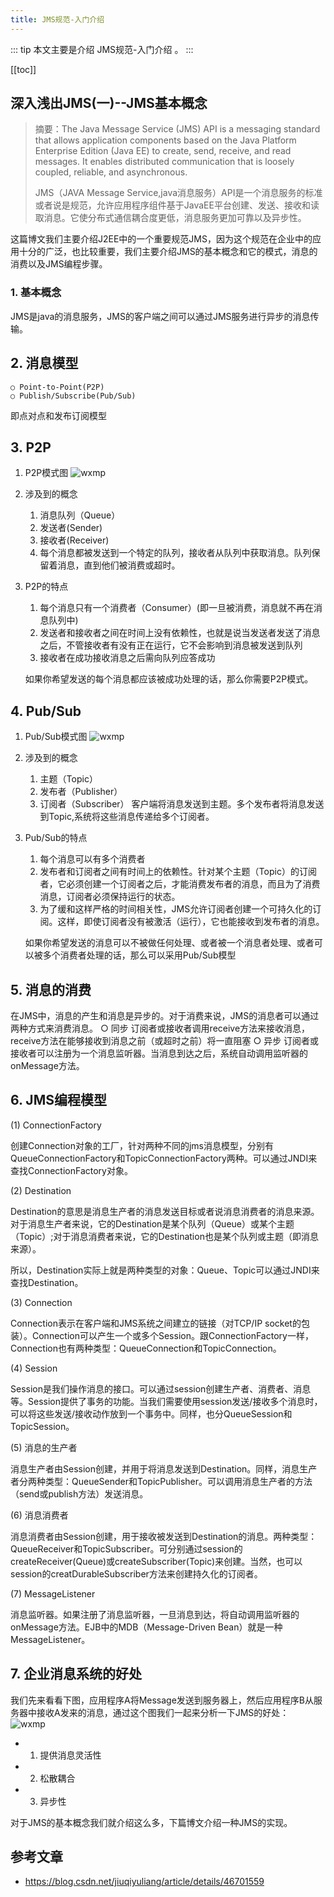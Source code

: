 ```yaml
---
title: JMS规范-入门介绍
---
```


::: tip
本文主要是介绍 JMS规范-入门介绍 。
:::

[[toc]]

## 深入浅出JMS(一)--JMS基本概念


> 摘要：The Java Message Service (JMS) API is a messaging standard that allows application components based on the Java Platform Enterprise Edition (Java EE) to create, send, receive, and read messages. It enables distributed communication that is loosely coupled, reliable, and asynchronous.
>
> JMS（JAVA Message Service,java消息服务）API是一个消息服务的标准或者说是规范，允许应用程序组件基于JavaEE平台创建、发送、接收和读取消息。它使分布式通信耦合度更低，消息服务更加可靠以及异步性。

这篇博文我们主要介绍J2EE中的一个重要规范JMS，因为这个规范在企业中的应用十分的广泛，也比较重要，我们主要介绍JMS的基本概念和它的模式，消息的消费以及JMS编程步骤。

### 1. 基本概念

   JMS是java的消息服务，JMS的客户端之间可以通过JMS服务进行异步的消息传输。

## 2. 消息模型

   ``` shell
   ○ Point-to-Point(P2P)
   ○ Publish/Subscribe(Pub/Sub)
   ```

   即点对点和发布订阅模型

## 3. P2P

   1. P2P模式图
      <img class= "zoom-custom-imgs" :src="$withBase('/assets/img/middleware/jms/intro-1.png')" alt="wxmp">

   2. 涉及到的概念

      1. 消息队列（Queue）
      2. 发送者(Sender)
      3. 接收者(Receiver)
      4. 每个消息都被发送到一个特定的队列，接收者从队列中获取消息。队列保留着消息，直到他们被消费或超时。

   3. P2P的特点

      1. 每个消息只有一个消费者（Consumer）(即一旦被消费，消息就不再在消息队列中)
      2. 发送者和接收者之间在时间上没有依赖性，也就是说当发送者发送了消息之后，不管接收者有没有正在运行，它不会影响到消息被发送到队列
      3. 接收者在成功接收消息之后需向队列应答成功

      如果你希望发送的每个消息都应该被成功处理的话，那么你需要P2P模式。

## 4. Pub/Sub

   1. Pub/Sub模式图
      <img class= "zoom-custom-imgs" :src="$withBase('/assets/img/middleware/jms/intro-2.png')" alt="wxmp">

   2. 涉及到的概念

      1. 主题（Topic）
      2. 发布者（Publisher）
      3. 订阅者（Subscriber）
         客户端将消息发送到主题。多个发布者将消息发送到Topic,系统将这些消息传递给多个订阅者。

   3. Pub/Sub的特点

      1. 每个消息可以有多个消费者
      2. 发布者和订阅者之间有时间上的依赖性。针对某个主题（Topic）的订阅者，它必须创建一个订阅者之后，才能消费发布者的消息，而且为了消费消息，订阅者必须保持运行的状态。
      3. 为了缓和这样严格的时间相关性，JMS允许订阅者创建一个可持久化的订阅。这样，即使订阅者没有被激活（运行），它也能接收到发布者的消息。

      如果你希望发送的消息可以不被做任何处理、或者被一个消息者处理、或者可以被多个消费者处理的话，那么可以采用Pub/Sub模型

## 5. 消息的消费
   在JMS中，消息的产生和消息是异步的。对于消费来说，JMS的消息者可以通过两种方式来消费消息。
   ○ 同步
   订阅者或接收者调用receive方法来接收消息，receive方法在能够接收到消息之前（或超时之前）将一直阻塞
   ○ 异步
   订阅者或接收者可以注册为一个消息监听器。当消息到达之后，系统自动调用监听器的onMessage方法。

## 6. JMS编程模型
   
   (1) ConnectionFactory

   创建Connection对象的工厂，针对两种不同的jms消息模型，分别有QueueConnectionFactory和TopicConnectionFactory两种。可以通过JNDI来查找ConnectionFactory对象。

   (2) Destination

   Destination的意思是消息生产者的消息发送目标或者说消息消费者的消息来源。对于消息生产者来说，它的Destination是某个队列（Queue）或某个主题（Topic）;对于消息消费者来说，它的Destination也是某个队列或主题（即消息来源）。

   所以，Destination实际上就是两种类型的对象：Queue、Topic可以通过JNDI来查找Destination。

   (3) Connection

   Connection表示在客户端和JMS系统之间建立的链接（对TCP/IP socket的包装）。Connection可以产生一个或多个Session。跟ConnectionFactory一样，Connection也有两种类型：QueueConnection和TopicConnection。

   (4) Session

   Session是我们操作消息的接口。可以通过session创建生产者、消费者、消息等。Session提供了事务的功能。当我们需要使用session发送/接收多个消息时，可以将这些发送/接收动作放到一个事务中。同样，也分QueueSession和TopicSession。

   (5) 消息的生产者

   消息生产者由Session创建，并用于将消息发送到Destination。同样，消息生产者分两种类型：QueueSender和TopicPublisher。可以调用消息生产者的方法（send或publish方法）发送消息。

   (6) 消息消费者

   消息消费者由Session创建，用于接收被发送到Destination的消息。两种类型：QueueReceiver和TopicSubscriber。可分别通过session的createReceiver(Queue)或createSubscriber(Topic)来创建。当然，也可以session的creatDurableSubscriber方法来创建持久化的订阅者。

   (7) MessageListener

   消息监听器。如果注册了消息监听器，一旦消息到达，将自动调用监听器的onMessage方法。EJB中的MDB（Message-Driven Bean）就是一种MessageListener。

## 7. 企业消息系统的好处

我们先来看看下图，应用程序A将Message发送到服务器上，然后应用程序B从服务器中接收A发来的消息，通过这个图我们一起来分析一下JMS的好处：
<img class= "zoom-custom-imgs" :src="$withBase('/assets/img/middleware/jms/intro-3.png')" alt="wxmp">

- 1. 提供消息灵活性
- 2. 松散耦合
- 3. 异步性

对于JMS的基本概念我们就介绍这么多，下篇博文介绍一种JMS的实现。

## 参考文章
* https://blog.csdn.net/jiuqiyuliang/article/details/46701559